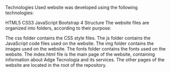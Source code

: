 Technologies Used
 website was developed using the following technologies:

HTML5
CSS3
JavaScript
Bootstrap 4
Structure
The website files are organized into folders, according to their purpose:

The css folder contains the CSS style files.
The js folder contains the JavaScript code files used on the website.
The img folder contains the images used on the website.
The fonts folder contains the fonts used on the website.
The index.html file is the main page of the website, containing information about Adge Tecnologia and its services. The other pages of the website are located in the root of the repository.
